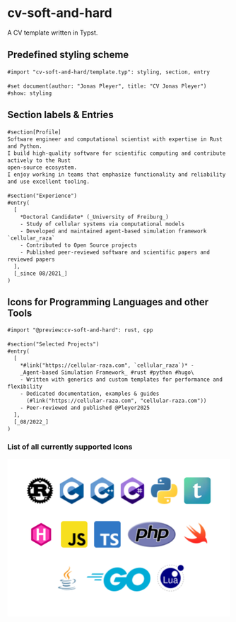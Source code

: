 # cv-soft-and-hard
A CV template written in Typst.

## Predefined styling scheme
```typst
#import "cv-soft-and-hard/template.typ": styling, section, entry

#set document(author: "Jonas Pleyer", title: "CV Jonas Pleyer")
#show: styling
```

## Section labels & Entries
```typst
#section[Profile]
Software engineer and computational scientist with expertise in Rust and Python.
I build high-quality software for scientific computing and contribute actively to the Rust
open-source ecosystem.
I enjoy working in teams that emphasize functionality and reliability and use excellent tooling.

#section("Experience")
#entry(
  [
    *Doctoral Candidate* (_University of Freiburg_)
    - Study of cellular systems via computational models
    - Developed and maintained agent-based simulation framework `cellular_raza`
    - Contributed to Open Source projects
    - Published peer-reviewed software and scientific papers and reviewed papers
  ],
  [_since 08/2021_]
)
```

## Icons for Programming Languages and other Tools
```typst
#import "@preview:cv-soft-and-hard": rust, cpp

#section("Selected Projects")
#entry(
  [
    *#link("https://cellular-raza.com", `cellular_raza`)* -
    _Agent-based Simulation Framework_ #rust #python #hugo\
    - Written with generics and custom templates for performance and flexibility
    - Dedicated documentation, examples & guides
      (#link("https://cellular-raza.com", "cellular-raza.com"))
    - Peer-reviewed and published @Pleyer2025
  ],
  [_08/2022_]
)
```

### List of all currently supported Icons
![List of Icons](examples/list-icons.svg)

